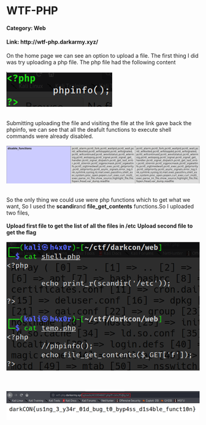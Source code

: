 <h1>WTF-PHP</h1>

<h4>Category: Web</h4>
<h4>Link: http://wtf-php.darkarmy.xyz/</h4>

On the home page we can see an option to upload a file. The first thing I did was try uploading a php file. The php file had the following content
<br></br><img src='./images/Screenshot (95).png'/><br></br>

Submitting uploading the file and visiting the file at the link gave back the phpinfo, we can see that all the deafult functions to execute shell commands were already disabled.
<br></br><img src='./images/Screenshot (96).png'/><br></br>

So the only thing we could use were php functions which to get what we want, So I used the <b>scandir</b>and <b>file_get_contents</b> functions.So I uploaded two files,
<br></br>
<b>Upload first file to get the list of all the files in /etc</b>
<b>Upload second file to get the flag</b>
<br></br><img src='./images/Screenshot (98).png'/><br></br>
<br></br><img src='./images/Screenshot (99).png'/><br></br>
